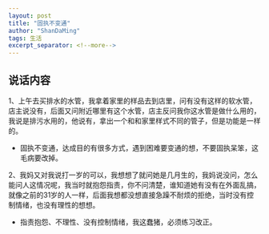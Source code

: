```yaml
---
layout: post
title: "固执不变通"
author: "ShanDaMing"
tags: 生活
excerpt_separator: <!--more-->
---
```


## 说话内容
1、上午去买排水的水管<!--more-->，我拿着家里的样品去到店里，问有没有这样的软水管，店主说没有，后面又问附近哪里有这个水管，店主反问我你这水管是做什么用的，我说是排污水用的，他说有，拿出一个和和家里样式不同的管子，但是功能是一样的。
* 固执不变通，达成目的有很多方式，遇到困难要变通的想，不要固执呆笨，这毛病要改掉。

2、我妈又对我说打一岁的可以，我想想了就问她是几月生的，我妈说没问，怎么能问人这情况呢，我当时就抱怨指责，你不问清楚，谁知道她有没有在外面乱搞，就像之前的31岁的人一样，后面我想都没想直接急躁不耐烦的拒绝，当时没有控制情绪，也没有理性的想想。
* 指责抱怨、不理性、没有控制情绪，我这蠢猪，必须练习改正。
